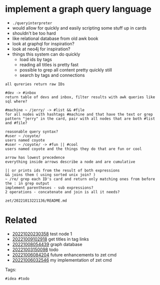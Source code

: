 # implement a graph query language

- `./queryinterpreter`
- would allow for quickly and easily scripting some stuff up in cards
- shouldn't be too hard
- like relational database from old awk book
- look at graphql for inspiration?
- look at neo4j for inspiration?
- things this system can do quickly
  - load ids by tags
  - reading all titles is pretty fast
  - possible to grep all content pretty quickly still
  - search by tags and connections

```
all qureries return raw IDs

#dev -> #inbox
return table of devs and inbox, filter results with awk queries like sql where?

#machine ~ /jerry/ -> #list && #file
for all nodes with hashtags #machine and that have the text or grep pattern "jerry" in the card, pair with all nodes that are both #list and #file?

reasonable query syntax?
#user ~ /coyote/
users named coyote
#user ~ /coyote/ -> #fun || #cool
users named coyote and the things they do that are fun or cool

arrow has lowest precedence
everything inside arrows describe a node and are cumulative

|| or prints ids from the result of both expressions
&& joins them ( using sorted unix join? )
~ /re/ grep each ID's card and return only matching ones from before the : in grep output
implement parentheses - sub expressions?
2 operations - concatenate and join is all it needs?

```

` zet/20221013221136/README.md `

# Related

- [20221020230358](/zet/20221020230358/README.md) test node 1
- [20221009102918](/zet/20221009102918/README.md) get titles in tag links
- [20221008054439](/zet/20221008054439/README.md) graph database
- [20221003150098](/zet/20221003150098/README.md) todo
- [20221006084204](/zet/20221006084204/README.md) future enhancements to zet cmd
- [20221006032546](/zet/20221006032546/README.md) my implementation of zet cmd

Tags:

    #idea #todo
